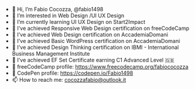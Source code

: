 - 👋 Hi, I’m Fabio Cocozza, @fabio1498
- 👀 I’m interested in Web Design /UI UX Design 
- 🌱 I’m currently learning UI UX Design on Start2Impact
- 📜 I’ve achieved Responsive Web Design certification on freeCodeCamp
- 📜 I’ve achieved Web Design certification on AccademiaDomani
- 📜 I’ve achieved Basic WordPress certification on AccademiaDomani
- 📜 I’ve achieved Design Thinking certification on IBMI - International Business Management Institute
- 📜 I’ve achieved EF Set Certificate earning C1 Advanced Level 🇬🇧
- 🚩 freeCodeCamp profile: https://www.freecodecamp.org/fabiococozza
- 🚩 CodePen profile: https://codepen.io/Fabio1498
- 📫 How to reach me: cocozzafabio@outlook.it

<!---
fabio1498/fabio1498 is a ✨ special ✨ repository because its `README.md` (this file) appears on your GitHub profile.
You can click the Preview link to take a look at your changes.
--->
